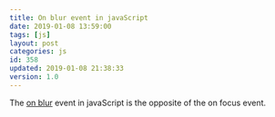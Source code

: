 ```yaml
---
title: On blur event in javaScript
date: 2019-01-08 13:59:00
tags: [js]
layout: post
categories: js
id: 358
updated: 2019-01-08 21:38:33
version: 1.0
---
```


The [on blur](https://developer.mozilla.org/en-US/docs/Web/API/GlobalEventHandlers/onblur) event in javaScript is the opposite of the on focus event.

<!-- more -->

